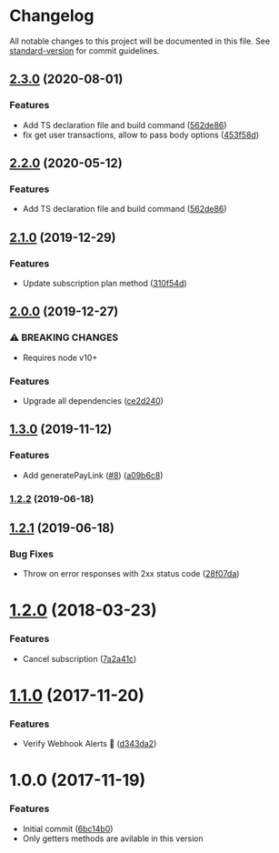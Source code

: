 # Changelog

All notable changes to this project will be documented in this file. See [standard-version](https://github.com/conventional-changelog/standard-version) for commit guidelines.

## [2.3.0](https://github.com/avaly/paddle-sdk/compare/v2.1.0...v2.3.0) (2020-08-01)


### Features

* Add TS declaration file and build command ([562de86](https://github.com/avaly/paddle-sdk/commit/562de86cc14399c0bc7152e24cea6176933dd99c))
* fix get user transactions, allow to pass body options ([453f58d](https://github.com/avaly/paddle-sdk/commit/453f58dc5da3e5b0a37d9e3757e83634e900856d))

## [2.2.0](https://github.com/avaly/paddle-sdk/compare/v2.1.0...v2.2.0) (2020-05-12)


### Features

* Add TS declaration file and build command ([562de86](https://github.com/avaly/paddle-sdk/commit/562de86cc14399c0bc7152e24cea6176933dd99c))

## [2.1.0](https://github.com/avaly/paddle-sdk/compare/v2.0.0...v2.1.0) (2019-12-29)


### Features

* Update subscription plan method ([310f54d](https://github.com/avaly/paddle-sdk/commit/310f54d932b3d4f6715c9ee668cdc6c43523ce4b))

## [2.0.0](https://github.com/avaly/paddle-sdk/compare/v1.3.0...v2.0.0) (2019-12-27)


### ⚠ BREAKING CHANGES

* Requires node v10+

### Features

* Upgrade all dependencies ([ce2d240](https://github.com/avaly/paddle-sdk/commit/ce2d2401681d1564e1c77f7904a98de0186fb85a))

## [1.3.0](https://github.com/avaly/paddle-sdk/compare/v1.2.2...v1.3.0) (2019-11-12)


### Features

* Add generatePayLink ([#8](https://github.com/avaly/paddle-sdk/issues/8)) ([a09b6c8](https://github.com/avaly/paddle-sdk/commit/a09b6c8))



### [1.2.2](https://github.com/avaly/paddle-sdk/compare/v1.2.1...v1.2.2) (2019-06-18)



<a name="1.2.1"></a>
## [1.2.1](https://github.com/avaly/paddle-sdk/compare/v1.2.0...v1.2.1) (2019-06-18)


### Bug Fixes

* Throw on error responses with 2xx status code ([28f07da](https://github.com/avaly/paddle-sdk/commit/28f07da))



<a name="1.2.0"></a>
# [1.2.0](https://github.com/avaly/paddle-sdk/compare/v1.1.0...v1.2.0) (2018-03-23)


### Features

* Cancel subscription ([7a2a41c](https://github.com/avaly/paddle-sdk/commit/7a2a41c))



<a name="1.1.0"></a>
# [1.1.0](https://github.com/avaly/paddle-sdk/compare/v1.0.0...v1.1.0) (2017-11-20)


### Features

* Verify Webhook Alerts :tada: ([d343da2](https://github.com/avaly/paddle-sdk/commit/d343da2))



<a name="1.0.0"></a>
# 1.0.0 (2017-11-19)


### Features

* Initial commit ([6bc14b0](https://github.com/avaly/paddle-sdk/commit/6bc14b0))
* Only getters methods are avilable in this version
